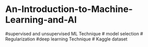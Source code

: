 # An-Introduction-to-Machine-Learning-and-AI
#supervised and unsupervised ML Technique # model selection # Regularization #deep learning Technique # Kaggle dataset
